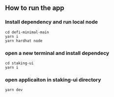 ## How to run the app

### Install dependency and run local node
```
cd defi-minimal-main
yarn i
yarn hardhat node
```
### open a new terminal and install dependecy
```
cd staking-ui
yarn i
```

### open applicaiton in staking-ui directory

```
yarn dev
```
